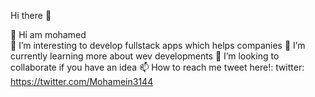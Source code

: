 Hi there 👋

👋 Hi am mohamed  
🔭 I’m interesting to develop fullstack apps which helps companies
🌱 I’m currently learning more about wev developments
👯 I’m looking to collaborate if you have an idea
📫 How to reach me tweet here!: twitter: https://twitter.com/Mohamein3144
